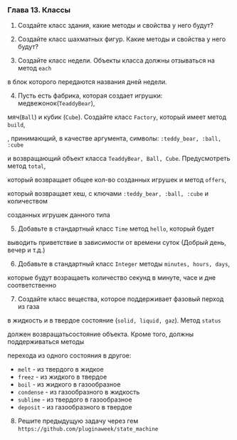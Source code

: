 ###  Глава 13. Классы

1. Создайте класс здания, какие методы и свойства у него будут?

2. Создайте класс шахматных фигур. Какие методы и свойства у него будут?

3. Создайте класс недели. Объекты класса должны отзываться на метод ```each```

в блок которого передаются названия дней недели.

4. Пусть есть фабрика, которая создает игрушки: медвежонок(```TeaddyBear```),

мяч(```Ball```) и кубик (```Cube```). Создайте класс ```Factory```, который имеет метод ```build```,

, принимающий, в качестве аргумента, символы: ```:teddy_bear, :ball, :cube```

и возвращающий объект класса ```TeaddyBear, Ball, Cube```. Предусмотреть метод  ```total```,

который возвращает общее кол-во созданных игрушек и метод ```offers```,

который возвращает хеш, с ключами ```:teddy_bear, :ball, :cube``` и количеством

созданных игрушек данного типа

5. Добавьте в стандартный  класс ```Time``` метод ```hello```, который будет

выводить приветствие в зависимости от времени суток (Добрый день, вечер и т.д.)

6. Добавьте в стандартный  класс ```Integer``` методы ```minutes, hours, days```,

которые будут возращаеть количество секунд в минуте, часе и дне соответственно

7. Создайте класс вещества, которое поддерживает фазовый перход из газа

в жидкость и в твердое состояние (```solid, liquid, gaz```). Метод ```status```

должен возвращатьсостояние объекта. Кроме того, должны поддерживаться методы

перехода из одного состояния в другое:

+  ```melt``` - из твердого в жидкое
+  ```freez``` - из жидкого в твердое
+  ```boil``` - из жидкого в газообразное
+  ```condense``` - из газообразного в жидкость
+  ```sublime``` - из твердого в газообразное
+  ```deposit``` - из газообразного в твердое

8. Решите предыдущую задачу через гем ```https://github.com/pluginaweek/state_machine```
